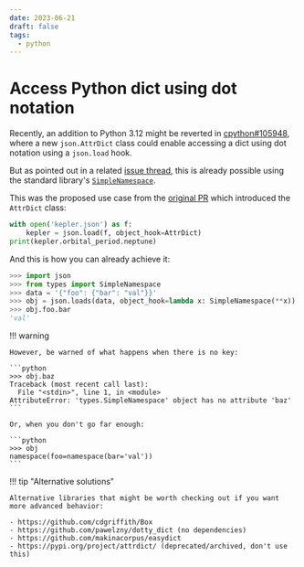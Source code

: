 ```yaml
---
date: 2023-06-21
draft: false
tags:
  - python
---
```


# Access Python dict using dot notation

Recently, an addition to Python 3.12 might be reverted in [cpython#105948](https://github.com/python/cpython/pull/105948), where a new `json.AttrDict` class could enable accessing a dict using dot notation using a `json.load` hook.

But as pointed out in a related [issue thread](https://github.com/python/cpython/issues/96145#issuecomment-1599508607), this is already possible using the standard library's [`SimpleNamespace`](https://docs.python.org/3/library/types.html#types.SimpleNamespace).

<!-- more -->

This was the proposed use case from the [original PR](https://github.com/python/cpython/pull/96146) which introduced the `AttrDict` class:

```python
with open('kepler.json') as f:
    kepler = json.load(f, object_hook=AttrDict)
print(kepler.orbital_period.neptune)
```

And this is how you can already achieve it:

```python
>>> import json
>>> from types import SimpleNamespace
>>> data = '{"foo": {"bar": "val"}}'
>>> obj = json.loads(data, object_hook=lambda x: SimpleNamespace(**x))
>>> obj.foo.bar
'val'
```

!!! warning

    However, be warned of what happens when there is no key:

    ```python
    >>> obj.baz
    Traceback (most recent call last):
      File "<stdin>", line 1, in <module>
    AttributeError: 'types.SimpleNamespace' object has no attribute 'baz'
    ```

    Or, when you don't go far enough:

    ```python
    >>> obj
    namespace(foo=namespace(bar='val'))
    ```

!!! tip "Alternative solutions"

    Alternative libraries that might be worth checking out if you want more advanced behavior:

    - https://github.com/cdgriffith/Box
    - https://github.com/pawelzny/dotty_dict (no dependencies)
    - https://github.com/makinacorpus/easydict
    - https://pypi.org/project/attrdict/ (deprecated/archived, don't use this)
